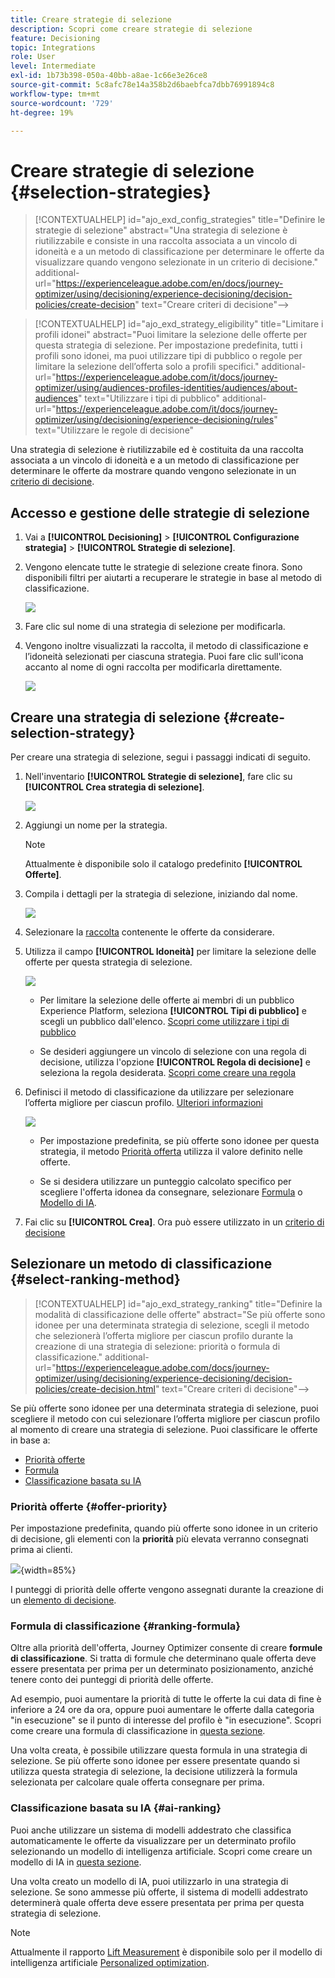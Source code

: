 ```yaml
---
title: Creare strategie di selezione
description: Scopri come creare strategie di selezione
feature: Decisioning
topic: Integrations
role: User
level: Intermediate
exl-id: 1b73b398-050a-40bb-a8ae-1c66e3e26ce8
source-git-commit: 5c8afc78e14a358b2d6baebfca7dbb76991894c8
workflow-type: tm+mt
source-wordcount: '729'
ht-degree: 19%

---
```


# Creare strategie di selezione {#selection-strategies}

>[!CONTEXTUALHELP]
>id="ajo_exd_config_strategies"
>title="Definire le strategie di selezione"
>abstract="Una strategia di selezione è riutilizzabile e consiste in una raccolta associata a un vincolo di idoneità e a un metodo di classificazione per determinare le offerte da visualizzare quando vengono selezionate in un criterio di decisione."
>additional-url="https://experienceleague.adobe.com/en/docs/journey-optimizer/using/decisioning/experience-decisioning/decision-policies/create-decision" text="Creare criteri di decisione&quot;—>

>[!CONTEXTUALHELP]
>id="ajo_exd_strategy_eligibility"
>title="Limitare i profili idonei"
>abstract="Puoi limitare la selezione delle offerte per questa strategia di selezione. Per impostazione predefinita, tutti i profili sono idonei, ma puoi utilizzare tipi di pubblico o regole per limitare la selezione dell’offerta solo a profili specifici."
>additional-url="https://experienceleague.adobe.com/it/docs/journey-optimizer/using/audiences-profiles-identities/audiences/about-audiences" text="Utilizzare i tipi di pubblico"
>additional-url="https://experienceleague.adobe.com/it/docs/journey-optimizer/using/decisioning/experience-decisioning/rules" text="Utilizzare le regole di decisione"

Una strategia di selezione è riutilizzabile ed è costituita da una raccolta associata a un vincolo di idoneità e a un metodo di classificazione per determinare le offerte da mostrare quando vengono selezionate in un [criterio di decisione](create-decision.md).

## Accesso e gestione delle strategie di selezione

1. Vai a **[!UICONTROL Decisioning]** > **[!UICONTROL Configurazione strategia]** > **[!UICONTROL Strategie di selezione]**.

1. Vengono elencate tutte le strategie di selezione create finora. Sono disponibili filtri per aiutarti a recuperare le strategie in base al metodo di classificazione.

   ![](assets/strategy-list-filters.png)

1. Fare clic sul nome di una strategia di selezione per modificarla.

1. Vengono inoltre visualizzati la raccolta, il metodo di classificazione e l’idoneità selezionati per ciascuna strategia. Puoi fare clic sull&#39;icona accanto al nome di ogni raccolta per modificarla direttamente.

   ![](assets/strategy-list-edit-collection.png)

## Creare una strategia di selezione {#create-selection-strategy}

Per creare una strategia di selezione, segui i passaggi indicati di seguito.

1. Nell&#39;inventario **[!UICONTROL Strategie di selezione]**, fare clic su **[!UICONTROL Crea strategia di selezione]**.

   ![](assets/strategy-create-button.png)

1. Aggiungi un nome per la strategia.

   >[!NOTE]
   >
   >Attualmente è disponibile solo il catalogo predefinito **[!UICONTROL Offerte]**.

1. Compila i dettagli per la strategia di selezione, iniziando dal nome.

   ![](assets/strategy-create-screen.png)

1. Selezionare la [raccolta](collections.md) contenente le offerte da considerare.

1. Utilizza il campo **[!UICONTROL Idoneità]** per limitare la selezione delle offerte per questa strategia di selezione.

   ![](assets/strategy-create-eligibility.png)

   * Per limitare la selezione delle offerte ai membri di un pubblico Experience Platform, seleziona **[!UICONTROL Tipi di pubblico]** e scegli un pubblico dall&#39;elenco. [Scopri come utilizzare i tipi di pubblico](../audience/about-audiences.md)

   * Se desideri aggiungere un vincolo di selezione con una regola di decisione, utilizza l&#39;opzione **[!UICONTROL Regola di decisione]** e seleziona la regola desiderata. [Scopri come creare una regola](rules.md)

1. Definisci il metodo di classificazione da utilizzare per selezionare l’offerta migliore per ciascun profilo. [Ulteriori informazioni](#select-ranking-method)

   ![](assets/strategy-create-ranking.png)

   * Per impostazione predefinita, se più offerte sono idonee per questa strategia, il metodo [Priorità offerta](#offer-priority) utilizza il valore definito nelle offerte.

   * Se si desidera utilizzare un punteggio calcolato specifico per scegliere l&#39;offerta idonea da consegnare, selezionare [Formula](#ranking-formula) o [Modello di IA](#ai-ranking).

1. Fai clic su **[!UICONTROL Crea]**. Ora può essere utilizzato in un [criterio di decisione](create-decision.md)

## Selezionare un metodo di classificazione {#select-ranking-method}

>[!CONTEXTUALHELP]
>id="ajo_exd_strategy_ranking"
>title="Definire la modalità di classificazione delle offerte"
>abstract="Se più offerte sono idonee per una determinata strategia di selezione, scegli il metodo che selezionerà l’offerta migliore per ciascun profilo durante la creazione di una strategia di selezione: priorità o formula di classificazione."
>additional-url="https://experienceleague.adobe.com/docs/journey-optimizer/using/decisioning/experience-decisioning/decision-policies/create-decision.html" text="Creare criteri di decisione&quot;—>

Se più offerte sono idonee per una determinata strategia di selezione, puoi scegliere il metodo con cui selezionare l’offerta migliore per ciascun profilo al momento di creare una strategia di selezione. Puoi classificare le offerte in base a:

* [Priorità offerte](#offer-priority)
* [Formula](#ranking-formula)
* [Classificazione basata su IA](#ai-ranking)

### Priorità offerte {#offer-priority}

Per impostazione predefinita, quando più offerte sono idonee in un criterio di decisione, gli elementi con la **priorità** più elevata verranno consegnati prima ai clienti.

![](assets/item-priority.png){width=85%}

I punteggi di priorità delle offerte vengono assegnati durante la creazione di un [elemento di decisione](items.md).

### Formula di classificazione {#ranking-formula}

Oltre alla priorità dell&#39;offerta, Journey Optimizer consente di creare **formule di classificazione**. Si tratta di formule che determinano quale offerta deve essere presentata per prima per un determinato posizionamento, anziché tenere conto dei punteggi di priorità delle offerte.

Ad esempio, puoi aumentare la priorità di tutte le offerte la cui data di fine è inferiore a 24 ore da ora, oppure puoi aumentare le offerte dalla categoria &quot;in esecuzione&quot; se il punto di interesse del profilo è &quot;in esecuzione&quot;. Scopri come creare una formula di classificazione in [questa sezione](ranking/ranking-formulas.md).

Una volta creata, è possibile utilizzare questa formula in una strategia di selezione. Se più offerte sono idonee per essere presentate quando si utilizza questa strategia di selezione, la decisione utilizzerà la formula selezionata per calcolare quale offerta consegnare per prima.

### Classificazione basata su IA {#ai-ranking}

Puoi anche utilizzare un sistema di modelli addestrato che classifica automaticamente le offerte da visualizzare per un determinato profilo selezionando un modello di intelligenza artificiale. Scopri come creare un modello di IA in [questa sezione](ranking/create-ai-models.md).

Una volta creato un modello di IA, puoi utilizzarlo in una strategia di selezione. Se sono ammesse più offerte, il sistema di modelli addestrato determinerà quale offerta deve essere presentata per prima per questa strategia di selezione.

>[!NOTE]
>
>Attualmente il rapporto [Lift Measurement](ranking/auto-optimization-model.md#lift) è disponibile solo per il modello di intelligenza artificiale [Personalized optimization](ranking/personalized-optimization-model.md).


